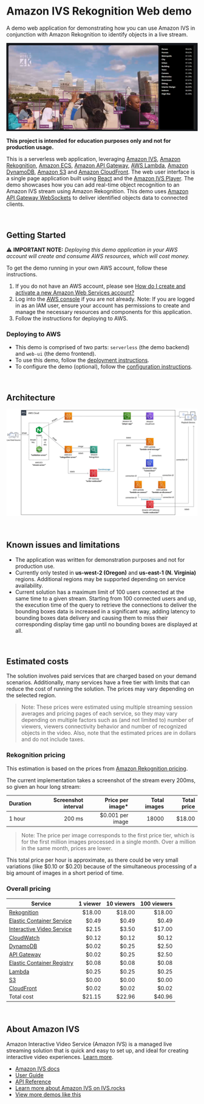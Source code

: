 # Amazon IVS Rekognition Web demo

A demo web application for demonstrating how you can use Amazon IVS in conjunction with Amazon Rekognition to identify objects in a live stream.

![Rekognition demo](rekognition-demo.png)

**This project is intended for education purposes only and not for production usage.**

This is a serverless web application, leveraging [Amazon IVS](https://aws.amazon.com/ivs/), [Amazon Rekognition](https://aws.amazon.com/rekognition/), [Amazon ECS](https://aws.amazon.com/ecs/), [Amazon API Gateway](https://aws.amazon.com/api-gateway/), [AWS Lambda](https://aws.amazon.com/lambda/), [Amazon DynamoDB](https://aws.amazon.com/dynamodb), [Amazon S3](https://aws.amazon.com/s3/) and [Amazon CloudFront](https://aws.amazon.com/cloudfront/). The web user interface is a single page application built using [React](https://reactjs.org/) and the [Amazon IVS Player](https://docs.aws.amazon.com/ivs/latest/userguide/player.html). The demo showcases how you can add real-time object recognition to an Amazon IVS stream using Amazon Rekognition. This demo uses [Amazon API Gateway WebSockets](https://docs.aws.amazon.com/apigateway/latest/developerguide/apigateway-websocket-api.html) to deliver identified objects data to connected clients.

<br>

## Getting Started

⚠️ **IMPORTANT NOTE:** *Deploying this demo application in your AWS account will create and consume AWS resources, which will cost money.*

To get the demo running in your own AWS account, follow these instructions.

1. If you do not have an AWS account, please see [How do I create and activate a new Amazon Web Services account?](https://aws.amazon.com/premiumsupport/knowledge-center/create-and-activate-aws-account/)
2. Log into the [AWS console](https://console.aws.amazon.com/) if you are not already. Note: If you are logged in as an IAM user, ensure your account has permissions to create and manage the necessary resources and components for this application.
3. Follow the instructions for deploying to AWS.

### Deploying to AWS

* This demo is comprised of two parts: `serverless` (the demo backend) and `web-ui` (the demo frontend).
* To use this demo, follow the [deployment instructions](./deployment/README.md).
* To configure the demo (optional), follow the [configuration instructions](./configuration/README.md).

<br>

## Architecture

![architecture](architecture.jpg)

<br>

## Known issues and limitations

* The application was written for demonstration purposes and not for production use. 
* Currently only tested in **us-west-2 (Oregon)** and **us-east-1 (N. Virginia)** regions. Additional regions may be supported depending on service availability.
* Current solution has a maximum limit of 100 users connected at the same time to a given stream. Starting from 100 connected users and up, the execution time of the query to retrieve the connections to deliver the bounding boxes data is increased in a significant way, adding latency to bounding boxes data delivery and causing them to miss their corresponding display time gap until no bounding boxes are displayed at all.

<br>

## Estimated costs

The solution involves paid services that are charged based on your demand scenarios. Additionally, many services have a free tier with limits that can reduce the cost of running the solution. The prices may vary depending on the selected region.

> Note: These prices were estimated using multiple streaming session averages and pricing pages of each service, so they may vary depending on multiple factors such as (and not limited to) number of viewers, viewers connectivity behavior and number of recognized objects in the video. Also, note that the estimated prices are in dollars and do not include taxes.

### Rekognition pricing

This estimation is based on the prices from [Amazon Rekognition pricing](https://aws.amazon.com/rekognition/pricing/).

The current implementation takes a screenshot of the stream every 200ms, so given an hour long stream:

| Duration | Screenshot interval | Price per image* | Total images | Total price |
| -------- | ------------------: | ---------------: | -----------: | ----------: |
|   1 hour |              200 ms | $0.001 per image |        18000 |      $18.00 |

> Note: The price per image corresponds to the first price tier, which is for the first million images processed in a single month. Over a million in the same month, prices are lower.

This total price per hour is approximate, as there could be very small variations (like $0.10 or $0.20) because of the simultaneous processing of a big amount of images in a short period of time.

### Overall pricing

| Service                                                              | 1 viewer | 10 viewers | 100 viewers |
| -------------------------------------------------------------------- | -------: | ---------: | ----------: |
| [Rekognition](https://aws.amazon.com/rekognition/pricing/)           |   $18.00 |     $18.00 |      $18.00 |
| [Elastic Container Service](https://aws.amazon.com/fargate/pricing/) |    $0.49 |      $0.49 |       $0.49 |
| [Interactive Video Service](https://aws.amazon.com/ivs/pricing/)     |    $2.15 |      $3.50 |      $17.00 |
| [CloudWatch](https://aws.amazon.com/cloudwatch/pricing/)             |    $0.12 |      $0.12 |       $0.12 |
| [DynamoDB](https://aws.amazon.com/dynamodb/pricing/on-demand/)       |    $0.02 |      $0.25 |       $2.50 |
| [API Gateway](https://aws.amazon.com/api-gateway/pricing/)           |    $0.02 |      $0.25 |       $2.50 |
| [Elastic Container Registry](https://aws.amazon.com/ecr/pricing/)    |    $0.08 |      $0.08 |       $0.08 |
| [Lambda](https://aws.amazon.com/lambda/pricing/)                     |    $0.25 |      $0.25 |       $0.25 |
| [S3](https://aws.amazon.com/s3/pricing/)                             |    $0.00 |      $0.00 |       $0.00 |
| [CloudFront](https://aws.amazon.com/cloudfront/pricing/)             |    $0.02 |      $0.02 |       $0.02 |
| Total cost                                                           |   $21.15 |     $22.96 |      $40.96 |

<br>

## About Amazon IVS

Amazon Interactive Video Service (Amazon IVS) is a managed live streaming solution that is quick and easy to set up, and ideal for creating interactive video experiences. [Learn more](https://aws.amazon.com/ivs/).

* [Amazon IVS docs](https://docs.aws.amazon.com/ivs/)
* [User Guide](https://docs.aws.amazon.com/ivs/latest/userguide/)
* [API Reference](https://docs.aws.amazon.com/ivs/latest/APIReference/)
* [Learn more about Amazon IVS on IVS.rocks](https://ivs.rocks/)
* [View more demos like this](https://ivs.rocks/examples)